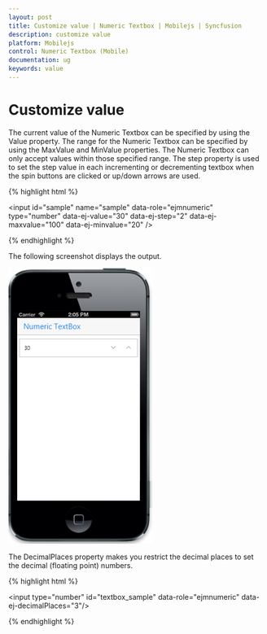 ```yaml
---
layout: post
title: Customize value | Numeric Textbox | Mobilejs | Syncfusion
description: customize value
platform: Mobilejs
control: Numeric Textbox (Mobile)
documentation: ug
keywords: value
---
```


# Customize value

The current value of the Numeric Textbox can be specified by using the Value property. The range for the Numeric Textbox can be specified by using the MaxValue and MinValue properties. The Numeric Textbox can only accept values within those specified range. The step property is used to set the step value in each incrementing or decrementing textbox when the spin buttons are clicked or up/down arrows are used.

{% highlight html %}

<input id="sample" name="sample" data-role="ejmnumeric" type="number"  data-ej-value="30" data-ej-step="2" data-ej-maxvalue="100" data-ej-minvalue="20"  />

{% endhighlight %}

The following screenshot displays the output.

![](Customize-value_images/Customize-value_img1.png)

The DecimalPlaces property makes you restrict the decimal places to set the decimal (floating point) numbers.

{% highlight html %}

<input type="number" id="textbox_sample" data-role="ejmnumeric" data-ej-decimalPlaces="3"/>

{% endhighlight %}
